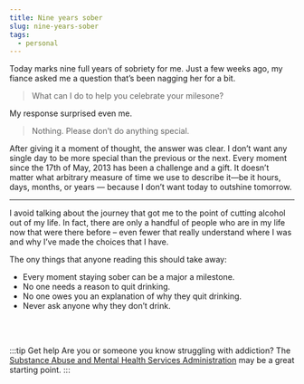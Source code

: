 ```yaml
---
title: Nine years sober
slug: nine-years-sober
tags:
  - personal
---
```


Today marks nine full years of sobriety for me. Just a few weeks ago, my fiance asked me a question that’s been nagging her for a bit.

> What can I do to help you celebrate your milesone?

My response surprised even me.

<!-- truncate -->

> Nothing. Please don’t do anything special.

After giving it a moment of thought, the answer was clear. I don’t want any single day to be more special than the previous or the next. Every moment since the 17th of May, 2013 has been a challenge and a gift. It doesn’t matter what arbitrary measure of time we use to describe it—be it hours, days, months, or years — because I don’t want today to outshine tomorrow.

---

I avoid talking about the journey that got me to the point of cutting alcohol out of my life. In fact, there are only a handful of people who are in my life now that were there before – even fewer that really understand where I was and why I’ve made the choices that I have.

The ony things that anyone reading this should take away:

- Every moment staying sober can be a major a milestone.
- No one needs a reason to quit drinking.
- No one owes you an explanation of why they quit drinking.
- Never ask anyone why they don’t drink.

<br /><br />

:::tip Get help
Are you or someone you know struggling with addiction? The [Substance Abuse and Mental Health Services Administration](https://www.samhsa.gov/) may be a great starting point.
:::
